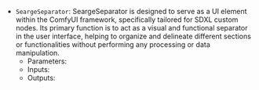 - `SeargeSeparator`: SeargeSeparator is designed to serve as a UI element within the ComfyUI framework, specifically tailored for SDXL custom nodes. Its primary function is to act as a visual and functional separator in the user interface, helping to organize and delineate different sections or functionalities without performing any processing or data manipulation.
    - Parameters:
    - Inputs:
    - Outputs:
